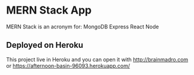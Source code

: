 # MERN Stack App
MERN Stack is an acronym for: 
MongoDB
Express
React
Node

## Deployed on Heroku

This project live in Heroku and you can open it with http://brainmadro.com or https://afternoon-basin-96093.herokuapp.com/
